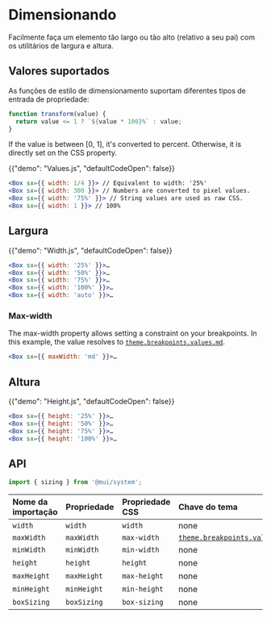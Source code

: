 # Dimensionando

<p class="description">Facilmente faça um elemento tão largo ou tão alto (relativo a seu pai) com os utilitários de largura e altura.</p>

## Valores suportados

As funções de estilo de dimensionamento suportam diferentes tipos de entrada de propriedade:

```js
function transform(value) {
  return value <= 1 ? `${value * 100}%` : value;
}
```

If the value is between [0, 1], it's converted to percent. Otherwise, it is directly set on the CSS property.

{{"demo": "Values.js", "defaultCodeOpen": false}}

```jsx
<Box sx={{ width: 1/4 }}> // Equivalent to width: '25%'
<Box sx={{ width: 300 }}> // Numbers are converted to pixel values.
<Box sx={{ width: '75%' }}> // String values are used as raw CSS.
<Box sx={{ width: 1 }}> // 100%
```

## Largura

{{"demo": "Width.js", "defaultCodeOpen": false}}

```jsx
<Box sx={{ width: '25%' }}>…
<Box sx={{ width: '50%' }}>…
<Box sx={{ width: '75%' }}>…
<Box sx={{ width: '100%' }}>…
<Box sx={{ width: 'auto' }}>…
```

### Max-width

The max-width property allows setting a constraint on your breakpoints. In this example, the value resolves to [`theme.breakpoints.values.md`](/customization/default-theme/?expand-path=$.breakpoints.values).

```jsx
<Box sx={{ maxWidth: 'md' }}>…
```

## Altura

{{"demo": "Height.js", "defaultCodeOpen": false}}

```jsx
<Box sx={{ height: '25%' }}>…
<Box sx={{ height: '50%' }}>…
<Box sx={{ height: '75%' }}>…
<Box sx={{ height: '100%' }}>…
```

## API

```js
import { sizing } from '@mui/system';
```

| Nome da importação | Propriedade | Propriedade CSS | Chave do tema                                                                                |
|:------------------ |:----------- |:--------------- |:-------------------------------------------------------------------------------------------- |
| `width`            | `width`     | `width`         | none                                                                                         |
| `maxWidth`         | `maxWidth`  | `max-width`     | [`theme.breakpoints.values`](/customization/default-theme/?expand-path=$.breakpoints.values) |
| `minWidth`         | `minWidth`  | `min-width`     | none                                                                                         |
| `height`           | `height`    | `height`        | none                                                                                         |
| `maxHeight`        | `maxHeight` | `max-height`    | none                                                                                         |
| `minHeight`        | `minHeight` | `min-height`    | none                                                                                         |
| `boxSizing`        | `boxSizing` | `box-sizing`    | none                                                                                         |
